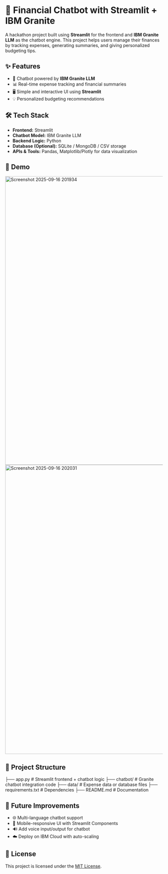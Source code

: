 # 💬 Financial Chatbot with Streamlit + IBM Granite
A hackathon project built using **Streamlit** for the frontend and **IBM Granite LLM** as the chatbot engine. This project helps users manage their finances by tracking expenses, generating summaries, and giving personalized budgeting tips.

## ✨ Features
- 💬 Chatbot powered by **IBM Granite LLM**  
- 📊 Real-time expense tracking and financial summaries  
- 🖥️ Simple and interactive UI using **Streamlit**  
- 💡 Personalized budgeting recommendations  

## 🛠️ Tech Stack
- **Frontend:** Streamlit  
- **Chatbot Model:** IBM Granite LLM  
- **Backend Logic:** Python  
- **Database (Optional):** SQLite / MongoDB / CSV storage  
- **APIs & Tools:** Pandas, Matplotlib/Plotly for data visualization  

## 📸 Demo
 <img width="1919" height="923" alt="Screenshot 2025-09-16 201934" src="https://github.com/user-attachments/assets/12ab8fb3-75a8-49a0-a3f0-fbfd9e83bbc0" />
 <img width="1916" height="925" alt="Screenshot 2025-09-16 202031" src="https://github.com/user-attachments/assets/c71e0418-7557-4c4c-9e70-d20871623e23" />

## 📂 Project Structure
├── app.py # Streamlit frontend + chatbot logic
├── chatbot/ # Granite chatbot integration code
├── data/ # Expense data or database files
├── requirements.txt # Dependencies
├── README.md # Documentation

## 📝 Future Improvements
- 🌐 Multi-language chatbot support  
- 📱 Mobile-responsive UI with Streamlit Components  
- 🔊 Add voice input/output for chatbot  
- ☁️ Deploy on IBM Cloud with auto-scaling  

## 📜 License
This project is licensed under the [MIT License](LICENSE).
